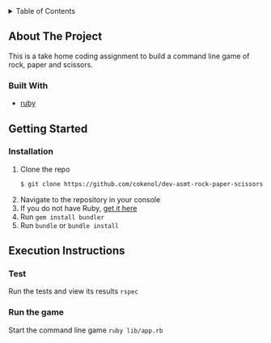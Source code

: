 <!-- TABLE OF CONTENTS -->
<details>
  <summary>Table of Contents</summary>
  <ol>
    <li>
      <a href="#about-the-project">About The Project</a>
      <ul>
        <li><a href="#built-with">Built With</a></li>
      </ul>
    </li>
    <li>
      <a href="#getting-started">Getting Started</a>
      <ul>
        <li><a href="#installation">Installation</a></li>
      </ul>
    </li>
    <li>
      <a href="#execution-instructions">Execution Instructions</a>
      <ul>
        <li><a href="#test">Test</a></li>
        <li><a href="#run-the-game">Run the game</a></li>
      </ul>
    </li>
  </ol>
</details>



<!-- ABOUT THE PROJECT -->
## About The Project

This is a take home coding assignment to build a command line game of rock, paper and scissors.

<!-- <p align="right">(<a href="#top">back to top</a>)</p> -->



### Built With

* [ruby](https://www.ruby-lang.org/en/)

<!-- <p align="right">(<a href="#top">back to top</a>)</p> -->



<!-- GETTING STARTED -->
## Getting Started

### Installation

1. Clone the repo
   ```sh
   $ git clone https://github.com/cokenol/dev-asmt-rock-paper-scissors.git
   ```
2. Navigate to the repository in your console
3. If you do not have Ruby, [get it here](https://www.ruby-lang.org/en/documentation/installation/)
4. Run `gem install bundler`
5. Run `bundle` or `bundle install`

<!-- <p align="right">(<a href="#top">back to top</a>)</p> -->



<!-- Execution Instructions -->
## Execution Instructions
### Test
  Run the tests and view its results
  `rspec` 

### Run the game
  Start the command line game
  `ruby lib/app.rb` 



<!-- <p align="right">(<a href="#top">back to top</a>)</p> -->
